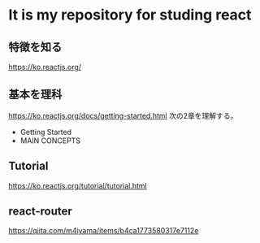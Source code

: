 # It is my repository for studing react

## 特徴を知る
  https://ko.reactjs.org/

## 基本を理科
  https://ko.reactjs.org/docs/getting-started.html
  次の2章を理解する。
- Getting Started
- MAIN CONCEPTS

## Tutorial
  https://ko.reactjs.org/tutorial/tutorial.html

## react-router
  https://qiita.com/m4iyama/items/b4ca1773580317e7112e